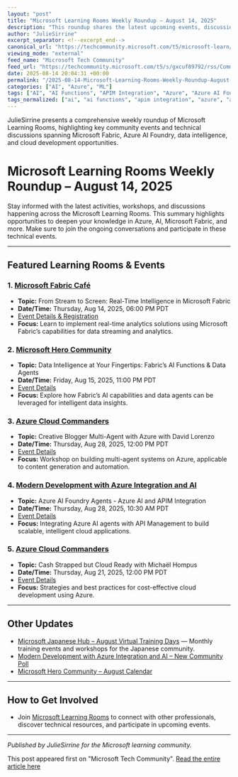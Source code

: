 ```yaml
---
layout: "post"
title: "Microsoft Learning Rooms Weekly Roundup – August 14, 2025"
description: "This roundup shares the latest upcoming events, discussions, and updates from various Microsoft Learning Rooms and communities. Highlights include sessions on real-time intelligence with Microsoft Fabric, AI functions and data agents in Fabric, Azure AI Foundry, integrating Azure AI with APIM, practical developer workshops, and more. Stay up to date with new learning opportunities and community initiatives."
author: "JulieSirrine"
excerpt_separator: <!--excerpt_end-->
canonical_url: "https://techcommunity.microsoft.com/t5/microsoft-learn/microsoft-learning-rooms-weekly-round-up-8-14/m-p/4443660#M17172"
viewing_mode: "external"
feed_name: "Microsoft Tech Community"
feed_url: "https://techcommunity.microsoft.com/t5/s/gxcuf89792/rss/Community"
date: 2025-08-14 20:04:31 +00:00
permalink: "/2025-08-14-Microsoft-Learning-Rooms-Weekly-Roundup-August-14-2025.html"
categories: ["AI", "Azure", "ML"]
tags: ["AI", "AI Functions", "APIM Integration", "Azure", "Azure AI Foundry", "Azure API Management", "Azure Cloud", "Cloud Development", "Community", "Community Event", "Data Agents", "Data Engineering", "Data Intelligence", "Learning Room", "Microsoft Fabric", "Microsoft Fabric Café", "ML", "Modern Development", "Real Time Intelligence"]
tags_normalized: ["ai", "ai functions", "apim integration", "azure", "azure ai foundry", "azure api management", "azure cloud", "cloud development", "community", "community event", "data agents", "data engineering", "data intelligence", "learning room", "microsoft fabric", "microsoft fabric caf", "ml", "modern development", "real time intelligence"]
---
```


JulieSirrine presents a comprehensive weekly roundup of Microsoft Learning Rooms, highlighting key community events and technical discussions spanning Microsoft Fabric, Azure AI Foundry, data intelligence, and cloud development opportunities.<!--excerpt_end-->

# Microsoft Learning Rooms Weekly Roundup – August 14, 2025

Stay informed with the latest activities, workshops, and discussions happening across the Microsoft Learning Rooms. This summary highlights opportunities to deepen your knowledge in Azure, AI, Microsoft Fabric, and more. Make sure to join the ongoing conversations and participate in these technical events.

---

## Featured Learning Rooms & Events

### 1. [Microsoft Fabric Café](https://techcommunity.microsoft.com/group/dc1b5c05-dc75-49c8-af76-14510be96e65)

- **Topic:** From Stream to Screen: Real-Time Intelligence in Microsoft Fabric
- **Date/Time:** Thursday, Aug 14, 2025, 06:00 PM PDT
- [Event Details & Registration](https://techcommunity.microsoft.com/event/7c90bbf5-9aac-425c-b9b6-798cc8285058/from-stream-to-screen-real-time-intelligence-in-microsoft-fabric/4441387)
- **Focus:** Learn to implement real-time analytics solutions using Microsoft Fabric’s capabilities for data streaming and analytics.

### 2. [Microsoft Hero Community](https://techcommunity.microsoft.com/group/b7fb52ce-dad0-4af2-9b81-3408d67450e1)

- **Topic:** Data Intelligence at Your Fingertips: Fabric’s AI Functions & Data Agents
- **Date/Time:** Friday, Aug 15, 2025, 11:00 PM PDT
- [Event Details](https://techcommunity.microsoft.com/event/25819aa2-cf93-4776-8ca8-247a6523ebc9/data-intelligence-at-your-fingertips-fabric%E2%80%99s-ai-functions--data-agents/4443431)
- **Focus:** Explore how Fabric’s AI capabilities and data agents can be leveraged for intelligent data insights.

### 3. [Azure Cloud Commanders](https://techcommunity.microsoft.com/group/eec4a25f-7f05-4073-9725-4168fe70ef3c)

- **Topic:** Creative Blogger Multi-Agent with Azure with David Lorenzo
- **Date/Time:** Thursday, Aug 28, 2025, 12:00 PM PDT
- [Event Details](https://techcommunity.microsoft.com/event/905f6364-959b-4f0a-bb85-10c14d665ed6/creative-blogger-multi-agent-with-azure-with-david-lorenzo/4435614)
- **Focus:** Workshop on building multi-agent systems on Azure, applicable to content generation and automation.

### 4. [Modern Development with Azure Integration and AI](https://techcommunity.microsoft.com/group/a16aab22-66d5-4fc2-8539-b6a382916bda)

- **Topic:** Azure AI Foundry Agents - Azure AI and APIM Integration
- **Date/Time:** Thursday, Aug 28, 2025, 10:30 AM PDT
- [Event Details](https://techcommunity.microsoft.com/event/43624d95-1cb4-43ab-8b6e-e67b78fe8b98/azure-ai-foundry-agents---azure-ai-and-apim-integration/4437935)
- **Focus:** Integrating Azure AI agents with API Management to build scalable, intelligent cloud applications.

### 5. [Azure Cloud Commanders](https://techcommunity.microsoft.com/group/eec4a25f-7f05-4073-9725-4168fe70ef3c)

- **Topic:** Cash Strapped but Cloud Ready with Michaël Hompus
- **Date/Time:** Thursday, Aug 21, 2025, 12:00 PM PDT
- [Event Details](https://techcommunity.microsoft.com/event/905f6364-959b-4f0a-bb85-10c14d665ed6/cash-strapped-but-cloud-ready-with-micha%C3%ABl-hompus/4442273)
- **Focus:** Strategies and best practices for cost-effective cloud development using Azure.

---

## Other Updates

- [Microsoft Japanese Hub – August Virtual Training Days](https://techcommunity.microsoft.com/kb/d4021a77-9d6d-4eba-ac37-7ee1ca7ac1aa/2025%E5%B9%B408%E6%9C%88---microsoft-virtual-training-days-%E9%96%8B%E5%82%AC%E6%83%85%E5%A0%B1/4441168) — Monthly training events and workshops for the Japanese community.
- [Modern Development with Azure Integration and AI – New Community Poll](https://techcommunity.microsoft.com/discussions/97357baa-b675-431d-b1e3-ef2daac79067/new-community-poll/4442257)
- [Microsoft Hero Community – August Calendar](https://techcommunity.microsoft.com/blog/6d4c690d-24d2-4fe4-8ae7-bd7e386e53dd/august-calendar-is-here/4433528)

---

## How to Get Involved

- Join [Microsoft Learning Rooms](https://techcommunity.microsoft.com/category/microsoftlearn?tab=grouphub) to connect with other professionals, discover technical resources, and participate in upcoming events.

---

*Published by JulieSirrine for the Microsoft learning community.*

This post appeared first on "Microsoft Tech Community". [Read the entire article here](https://techcommunity.microsoft.com/t5/microsoft-learn/microsoft-learning-rooms-weekly-round-up-8-14/m-p/4443660#M17172)
